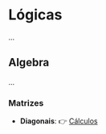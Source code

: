 # Lógicas

...
## Algebra

...

### Matrizes

*  __Diagonais__: :point_right: [Cálculos](js/diagonals)